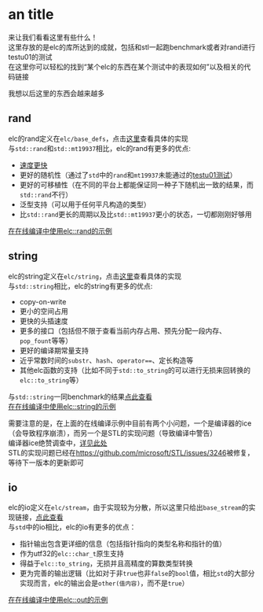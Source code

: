 # an title

来让我们看看这里有些什么！  
这里存放的是elc的库所达到的成就，包括和stl一起跑benchmark或者对rand进行testu01的测试  
在这里你可以轻松的找到“某个elc的东西在某个测试中的表现如何”以及相关的代码链接  

我想以后这里的东西会越来越多  

## rand

elc的rand定义在`elc/base_defs`，点击[这里](https://github.com/ELC-lang/ELC/blob/master/parts/header_file/files/elc/_files/base_defs/base_defs/rand.hpp)查看具体的实现  
与`std::rand`和`std::mt19937`相比，elc的rand有更多的优点:

- [速度更快](https://steve02081504.github.io/gbenchmark_webui/?file=https%3A%2F%2Fraw.githubusercontent.com%2FELC-lang%2FELC%2Fmaster%2Fparts%2Fheader_file%2Ftest%2Felc_rand_VS_std_BENCHMARK%2Fresult.json)
- 更好的随机性（通过了`std`中的`rand`和`mt19937`未能通过的[testu01测试](https://github.com/ELC-lang/ELC/blob/master/parts/header_file/test/elc-rand-testU01/output.txt)）
- 更好的可移植性（在不同的平台上都能保证同一种子下随机出一致的结果，而`std::rand`不行）
- 泛型支持（可以用于任何平凡构造的类型）
- 比`std::rand`更长的周期以及比`std::mt19937`更小的状态，一切都刚刚好够用  

[在在线编译中使用elc::rand的示例](https://godbolt.org/z/cY9Ka8vhf)  

## string

elc的string定义在`elc/string`，点击[这里](https://github.com/ELC-lang/ELC/tree/master/parts/header_file/files/elc/_files/string)查看具体的实现  
与`std::string`相比，elc的string有更多的优点:

- copy-on-write  
- 更小的空间占用  
- 更快的头插速度  
- 更多的接口（包括但不限于查看当前内存占用、预先分配一段内存、`pop_fount`等等）  
- 更好的编译期常量支持  
- 近乎常数时间的`substr`、`hash`、`operator==`、定长构造等  
- 其他elc函数的支持（比如不同于`std::to_string`的可以进行无损来回转换的`elc::to_string`等）

与`std::string`一同benchmark的结果[点此查看](https://steve02081504.github.io/gbenchmark_webui/?file=https%3A%2F%2Fraw.githubusercontent.com%2FELC-lang%2FELC%2Fmaster%2Fparts%2Fheader_file%2Ftest%2Felc_string_VS_std_string_BENCHMARK%2Fresult.json)  
[在在线编译中使用elc::string的示例](https://godbolt.org/z/3eav315a1)  

需要注意的是，在上面的在线编译示例中目前有两个小问题，一个是编译器的ice（会导致程序崩溃），而另一个是STL的实现问题（导致编译中警告）  
编译器ice绝赞调查中，[详见此处](https://developercommunity.visualstudio.com/t/Optimisation-makes-code-crash/10215710)  
STL的实现问题已经在<https://github.com/microsoft/STL/issues/3246>被修复，等待下一版本的更新即可  

## io

elc的io定义在`elc/stream`，由于实现较为分散，所以这里只给出`base_stream`的实现链接，[点此查看](https://github.com/ELC-lang/ELC/tree/master/parts/header_file/files/elc/_files/base_stream)  
与`std`中的io相比，elc的io有更多的优点：

- 指针输出包含更详细的信息（包括指针指向的类型名称和指针的值）  
- 作为utf32的`elc::char_t`原生支持  
- 得益于`elc::to_string`，无损并且高精度的算数类型转换  
- 更为完善的输出逻辑（比如对于非`true`也非`false`的`bool`值，相比`std`的大部分实现而言，elc的输出会是`other(值内容)`，而不是`true`）

[在在线编译中使用elc::out的示例](https://godbolt.org/z/55KGGPrGY)  
